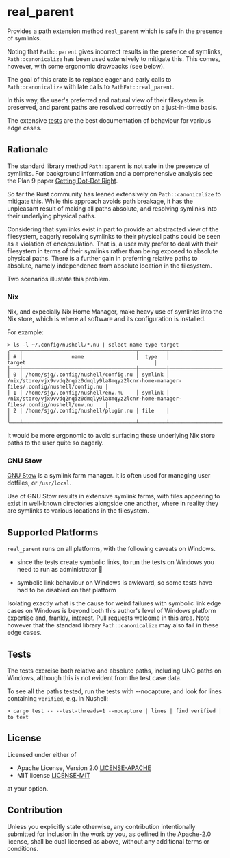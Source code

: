 # real_parent

Provides a path extension method `real_parent` which is safe in the presence of symlinks.

Noting that `Path::parent` gives incorrect results in the presence of symlinks, `Path::canonicalize` has been used extensively to mitigate this.
This comes, however, with some ergonomic drawbacks (see below).

The goal of this crate is to replace eager and early calls to `Path::canonicalize` with late calls to `PathExt::real_parent`.

In this way, the user's preferred and natural view of their filesystem is preserved, and parent paths are resolved correctly on a just-in-time basis.

The extensive [tests](https://github.com/tesujimath/real_parent/blob/main/tests/path_ext.rs) are the best documentation of behaviour for various edge cases.

## Rationale

The standard library method `Path::parent` is not safe in the presence of symlinks.
For background information and a comprehensive analysis see the Plan 9 paper [Getting Dot-Dot Right](https://9p.io/sys/doc/lexnames.html).

So far the Rust community has leaned extensively on `Path::canonicalize` to mitigate this.  While this approach avoids path breakage, it has
the unpleasant result of making all paths absolute, and resolving symlinks into their underlying physical paths.

Considering that symlinks exist in part to provide an abstracted view of the filesystem, eagerly resolving symlinks to their physical paths
could be seen as a violation of encapsulation.  That is, a user may prefer to deal with their filesystem in terms of their symlinks rather than being
exposed to absolute physical paths.  There is a further gain in preferring relative paths to absolute, namely independence from absolute location
in the filesystem.

Two scenarios illustate this problem.

### Nix

Nix, and expecially Nix Home Manager, make heavy use of symlinks into the Nix store, which is where all software and its configuration is installed.

For example:

```text
> ls -l ~/.config/nushell/*.nu | select name type target
╭───┬─────────────────────────────────────┬─────────┬──────────────────────────────────────────────────────────────────────────────────────────╮
│ # │                name                 │  type   │                                          target                                          │
├───┼─────────────────────────────────────┼─────────┼──────────────────────────────────────────────────────────────────────────────────────────┤
│ 0 │ /home/sjg/.config/nushell/config.nu │ symlink │ /nix/store/vjx9vvdq2nqiz0dmqly9la8mqyz2lcnr-home-manager-files/.config/nushell/config.nu │
│ 1 │ /home/sjg/.config/nushell/env.nu    │ symlink │ /nix/store/vjx9vvdq2nqiz0dmqly9la8mqyz2lcnr-home-manager-files/.config/nushell/env.nu    │
│ 2 │ /home/sjg/.config/nushell/plugin.nu │ file    │                                                                                          │
╰───┴─────────────────────────────────────┴─────────┴──────────────────────────────────────────────────────────────────────────────────────────╯
```

It would be more ergonomic to avoid surfacing these underlying Nix store paths to the user quite so eagerly.

### GNU Stow

[GNU Stow](https://www.gnu.org/software/stow/manual/html_node/index.html) is a symlink farm manager.  It is often used for managing user dotfiles, or `/usr/local`.

Use of GNU Stow results in extensive symlink farms, with files appearing to exist in well-known directories alongside one another, where in reality they are symlinks to various locations in the filesystem.

## Supported Platforms

`real_parent` runs on all platforms, with the following caveats on Windows.

- since the tests create symbolic links, to run the tests on Windows you need to run as administrator 🤯

- symbolic link behaviour on Windows is awkward, so some tests have had to be disabled on that platform

Isolating exactly what is the cause for weird failures with symbolic link edge cases on Windows is beyond both this author's level of Windows platform expertise and, frankly, interest.  Pull requests welcome in this area.  Note however that the standard library `Path::canonicalize` may also fail in these edge cases.

## Tests

The tests exercise both relative and absolute paths, including UNC paths on Windows, although this is not evident from the test case data.

To see all the paths tested, run the tests with --nocapture, and look for lines containing `verified`, e.g. in Nushell:

```text
> cargo test -- --test-threads=1 --nocapture | lines | find verified | to text
```

## License

Licensed under either of

 * Apache License, Version 2.0
   [LICENSE-APACHE](http://www.apache.org/licenses/LICENSE-2.0)
 * MIT license
   [LICENSE-MIT](http://opensource.org/licenses/MIT)

at your option.

## Contribution

Unless you explicitly state otherwise, any contribution intentionally submitted
for inclusion in the work by you, as defined in the Apache-2.0 license, shall be
dual licensed as above, without any additional terms or conditions.
